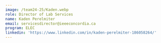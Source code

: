 ```yaml
---
image: /team24-25/Kaden.webp
role: Director of Lab Services
name: Kaden Perelmiter
email: servicesdirector@ieeeconcordia.ca
program: ELEC
linkedin: 'https://www.linkedin.com/in/kaden-perelmiter-186058264/'
---
```


